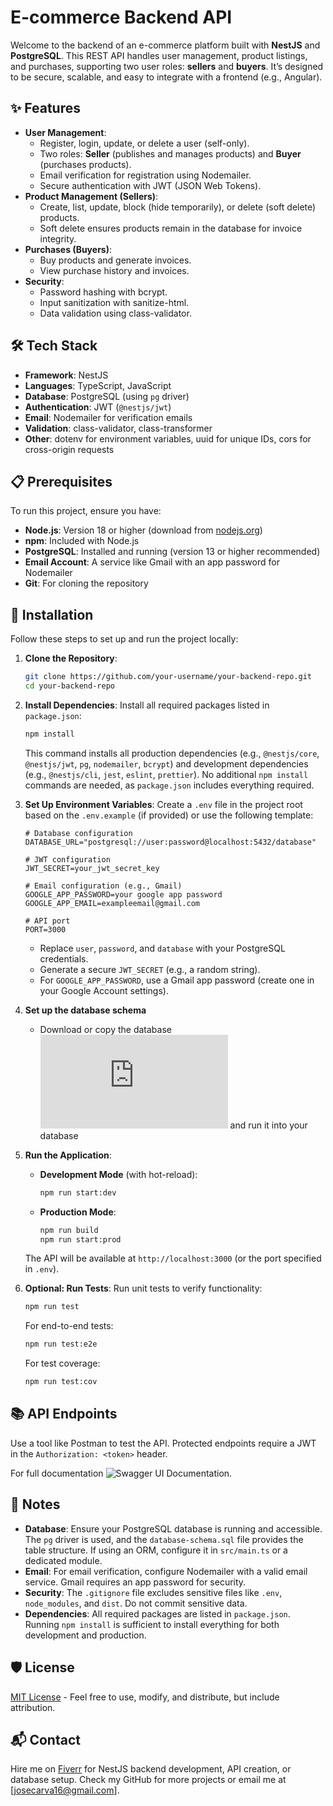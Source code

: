 # E-commerce Backend API

Welcome to the backend of an e-commerce platform built with **NestJS** and **PostgreSQL**. This REST API handles user management, product listings, and purchases, supporting two user roles: **sellers** and **buyers**. It’s designed to be secure, scalable, and easy to integrate with a frontend (e.g., Angular).

## ✨ Features

- **User Management**:
  - Register, login, update, or delete a user (self-only).
  - Two roles: **Seller** (publishes and manages products) and **Buyer** (purchases products).
  - Email verification for registration using Nodemailer.
  - Secure authentication with JWT (JSON Web Tokens).
- **Product Management (Sellers)**:
  - Create, list, update, block (hide temporarily), or delete (soft delete) products.
  - Soft delete ensures products remain in the database for invoice integrity.
- **Purchases (Buyers)**:
  - Buy products and generate invoices.
  - View purchase history and invoices.
- **Security**:
  - Password hashing with bcrypt.
  - Input sanitization with sanitize-html.
  - Data validation using class-validator.

## 🛠️ Tech Stack

- **Framework**: NestJS
- **Languages**: TypeScript, JavaScript
- **Database**: PostgreSQL (using `pg` driver)
- **Authentication**: JWT (`@nestjs/jwt`)
- **Email**: Nodemailer for verification emails
- **Validation**: class-validator, class-transformer
- **Other**: dotenv for environment variables, uuid for unique IDs, cors for cross-origin requests

## 📋 Prerequisites

To run this project, ensure you have:
- **Node.js**: Version 18 or higher (download from [nodejs.org](https://nodejs.org))
- **npm**: Included with Node.js
- **PostgreSQL**: Installed and running (version 13 or higher recommended)
- **Email Account**: A service like Gmail with an app password for Nodemailer
- **Git**: For cloning the repository

## 🚀 Installation

Follow these steps to set up and run the project locally:

1. **Clone the Repository**:
   ```bash
   git clone https://github.com/your-username/your-backend-repo.git
   cd your-backend-repo
   ```

2. **Install Dependencies**:
   Install all required packages listed in `package.json`:
   ```bash
   npm install
   ```
   This command installs all production dependencies (e.g., `@nestjs/core`, `@nestjs/jwt`, `pg`, `nodemailer`, `bcrypt`) and development dependencies (e.g., `@nestjs/cli`, `jest`, `eslint`, `prettier`). No additional `npm install` commands are needed, as `package.json` includes everything required.

3. **Set Up Environment Variables**:
   Create a `.env` file in the project root based on the `.env.example` (if provided) or use the following template:
   ```plaintext
   # Database configuration
   DATABASE_URL="postgresql://user:password@localhost:5432/database"

   # JWT configuration
   JWT_SECRET=your_jwt_secret_key

   # Email configuration (e.g., Gmail)
   GOOGLE_APP_PASSWORD=your google app password
   GOOGLE_APP_EMAIL=exampleemail@gmail.com

   # API port
   PORT=3000
   ```
   - Replace `user`, `password`, and `database` with your PostgreSQL credentials.
   - Generate a secure `JWT_SECRET` (e.g., a random string).
   - For `GOOGLE_APP_PASSWORD`, use a Gmail app password (create one in your Google Account settings).

4. **Set up the database schema**
   -  Download or copy the database ![Schema](https://raw.githubusercontent.com/XstremiscX/TechnovaBackend/refs/heads/main/database-schema.sql) and run it   into your database

5. **Run the Application**:
   - **Development Mode** (with hot-reload):
     ```bash
     npm run start:dev
     ```
   - **Production Mode**:
     ```bash
     npm run build
     npm run start:prod
     ```
   The API will be available at `http://localhost:3000` (or the port specified in `.env`).

6. **Optional: Run Tests**:
   Run unit tests to verify functionality:
   ```bash
   npm run test
   ```
   For end-to-end tests:
   ```bash
   npm run test:e2e
   ```
   For test coverage:
   ```bash
   npm run test:cov
   ```

## 📚 API Endpoints

Use a tool like Postman to test the API. Protected endpoints require a JWT in the `Authorization: <token>` header.

For full documentation ![Swagger UI Documentation](https://petstore.swagger.io/?url=https://raw.githubusercontent.com/XstremiscX/TechnovaBackend/refs/heads/main/user-management-api/docs/openapi.json).

## 📝 Notes

- **Database**: Ensure your PostgreSQL database is running and accessible. The `pg` driver is used, and the `database-schema.sql` file provides the table structure. If using an ORM, configure it in `src/main.ts` or a dedicated module.
- **Email**: For email verification, configure Nodemailer with a valid email service. Gmail requires an app password for security.
- **Security**: The `.gitignore` file excludes sensitive files like `.env`, `node_modules`, and `dist`. Do not commit sensitive data.
- **Dependencies**: All required packages are listed in `package.json`. Running `npm install` is sufficient to install everything for both development and production.

## 🛡️ License

[MIT License](LICENSE) - Feel free to use, modify, and distribute, but include attribution.

## 📬 Contact

Hire me on [Fiverr](https://www.fiverr.com/users/jose_gallego_ca) for NestJS backend development, API creation, or database setup. Check my GitHub for more projects or email me at [josecarva16@gmail.com].
